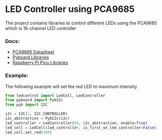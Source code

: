 # LED Controller using PCA9685
The project contains libraries to control different LEDs using the PCA9685 which is 16-channel LED controller

### Docs:
- [PCA9685 Datasheet](https://www.nxp.com/docs/en/data-sheet/PCA9685.pdf)
- [Pyboard Libraries](https://docs.micropython.org/en/latest/pyboard/quickref.html)
- [Raspberry Pi Pico Libraries](https://docs.micropython.org/en/latest/rp2/quickref.html)

### Example:
The following example will set the red LED to maximum intensity.
```python
from ledcontrol import LedCell, LedController
from pyboard import PybI2c
from pyb import I2C

i2c = I2C(1, I2C.CONTROLLER)
i2c_abstraction = PybI2c(i2c)
led_controller = LedController(65, i2c_abstraction, enable=True)
led_cell = LedCell(led_controller, is_first_on_led_controller=False)
led_cell.set_red(100)
```